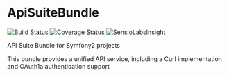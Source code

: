 ApiSuiteBundle
==============
[![Build Status](https://secure.travis-ci.org/Actinoids/ApiSuiteBundle.png?branch=master)](http://travis-ci.org/jakzal/DemoBundle)
[![Coverage Status](https://coveralls.io/repos/Actinoids/ApiSuiteBundle/badge.png)](https://coveralls.io/r/Actinoids/ApiSuiteBundle)
[![SensioLabsInsight](https://insight.sensiolabs.com/projects/6ccbca7e-19b0-451a-b3df-61caac0f2a48/mini.png)](https://insight.sensiolabs.com/projects/6ccbca7e-19b0-451a-b3df-61caac0f2a48)

API Suite Bundle for Symfony2 projects

This bundle provides a unified API service, including a Curl implementation and OAuth1a authentication support
